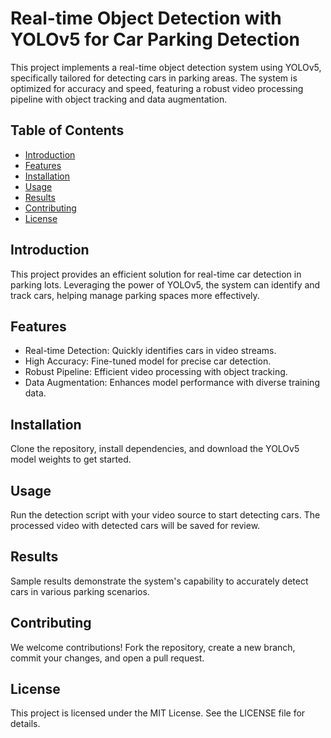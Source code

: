 # Real-time Object Detection with YOLOv5 for Car Parking Detection

This project implements a real-time object detection system using YOLOv5, specifically tailored for detecting cars in parking areas. The system is optimized for accuracy and speed, featuring a robust video processing pipeline with object tracking and data augmentation.

## Table of Contents
- [Introduction](#introduction)
- [Features](#features)
- [Installation](#installation)
- [Usage](#usage)
- [Results](#results)
- [Contributing](#contributing)
- [License](#license)

## Introduction

This project provides an efficient solution for real-time car detection in parking lots. Leveraging the power of YOLOv5, the system can identify and track cars, helping manage parking spaces more effectively.

## Features

- Real-time Detection: Quickly identifies cars in video streams.
- High Accuracy: Fine-tuned model for precise car detection.
- Robust Pipeline: Efficient video processing with object tracking.
- Data Augmentation: Enhances model performance with diverse training data.

## Installation

Clone the repository, install dependencies, and download the YOLOv5 model weights to get started.

## Usage

Run the detection script with your video source to start detecting cars. The processed video with detected cars will be saved for review.

## Results

Sample results demonstrate the system's capability to accurately detect cars in various parking scenarios.

## Contributing

We welcome contributions! Fork the repository, create a new branch, commit your changes, and open a pull request.

## License

This project is licensed under the MIT License. See the LICENSE file for details.
